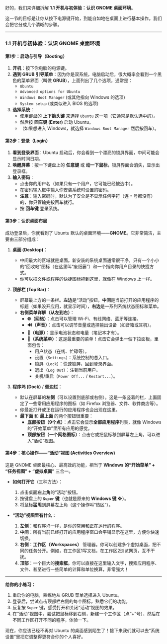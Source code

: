 好的，我们来详细拆解 **1.1 开机与初体验：认识 GNOME 桌面环境**。

这一节的目标是让你从按下电源键开始，到能自如地在桌面上进行基本操作。我们会把它分成几个清晰的步骤。

---

### **1.1 开机与初体验：认识 GNOME 桌面环境**

#### **第1步：启动与引导（Booting）**

1.  **开机**：按下你电脑的电源键。
2.  **遇到 GRUB 引导菜单**：因为你是双系统，电脑启动后，很大概率会看到一个黑色的菜单界面（叫做 **GRUB**），上面列出了几个选项，通常是：
    *   `Ubuntu`
    *   `Advanced options for Ubuntu`
    *   `Windows Boot Manager` (或其他指向 Windows 的选项)
    *   `System setup` (或类似进入 BIOS 的选项)
3.  **选择系统**：
    *   使用键盘的 **上下箭头键** 来选择 `Ubuntu` 这一项（它通常是默认选中的）。
    *   然后按 **回车键 (Enter)** 启动 Ubuntu。
    *   （如果想进入 Windows，就选择 `Windows Boot Manager` 然后按回车）。

#### **第2步：登录（Login）**

1.  **看到登录界面**：Ubuntu 启动后，你会看到一个漂亮的锁屏界面，中间可能会显示时间日期。
2.  **唤醒屏幕**：按一下键盘上的 **任意键** 或 **动一下鼠标**，锁屏界面会消失，显示出登录框。
3.  **输入密码**：
    *   点击你的用户名（如果只有一个用户，它可能已经被选中）。
    *   在密码输入框中输入你安装系统时设置的密码。
    *   **注意**：输入密码时，默认为了安全是不显示任何字符（连 `*` 号都没有）的，你只管输完按回车就行。
    *   按 **回车键** 登录系统。

#### **第3步：认识桌面布局**

成功登录后，你就看到了 Ubuntu 默认的桌面环境——**GNOME**。它非常简洁，主要由三部分组成：

1.  **桌面 (Desktop)**：
    *   中间最大的区域就是桌面。新安装的系统桌面通常很干净，只有一个小小的“回收站”图标（在这里叫“废纸篓”）和一个指向你用户目录的快捷方式。
    *   你可以把文件或程序的快捷图标拖到这里，就像在 Windows 上一样。

2.  **顶部栏 (Top Bar)**：
    *   屏幕最上方的一条栏。**左边**是“活动”按钮，**中间**是当前打开的应用程序的标题（如果没开应用，就显示时间），**右边**是一系列系统状态图标和菜单。
    *   **右侧菜单详解（从左到右）**：
        *   **🌐（网络）**：点击可以管理 Wi-Fi、有线网络、蓝牙等连接。
        *   **🔊（声音）**：点击可以调节音量或选择输出设备（如音箱或耳机）。
        *   **🔋（电源）**：显示电池状态和电量（笔记本才有）。
        *   **👤（系统菜单）**：这是最重要的菜单！点击它会弹出一個下拉面板，里面包含：
            *   用户状态（在线、忙碌等）。
            *   设置（`Settings`）：系统控制的总入口。
            *   锁屏（`Lock`）：快速锁屏，回到登录界面。
            *   退出（`Log Out`）：注销当前用户。
            *   关机/重启（`Power Off...` / `Restart...`）。

3.  **程序坞 (Dock)** / **侧边栏**：
    *   默认在屏幕的**左侧**（可以设置到底部或右侧）。这是一条竖着的栏，上面固定了一些常用应用程序的图标（如 Firefox 浏览器、文件、软件商店等）。
    *   你最近打开或正在运行的应用程序也会出现在这里。
    *   **最下面** 和 **最上面** 的两个按钮很重要：
        *   **底部按钮（9个点）**：点击它会显示**全部应用程序**列表，就像 Windows 的“开始菜单”里所有应用的感觉。
        *   **顶部按钮（一个网格图标）**：点击它或把鼠标移到屏幕左上角，可以进入“活动”视图。

#### **第4步：核心操作——“活动”视图 (Activities Overview)**

这是 GNOME 桌面最核心、最高效的功能，相当于 **Windows 的“开始菜单” + “任务视图” + “虚拟桌面”** 三合一。

*   **如何打开它**（三种方法）：
    1.  点击桌面**左上角**的“活动”按钮。
    2.  按键盘上的 **`Super` 键**（也就是原来的 **Windows 键** ❖）。
    3.  将鼠标**猛甩**到屏幕左上角（这个操作叫“热区”）。

*   **“活动”视图里有什么**：
    1.  **左侧**：和程序坞一样，是你的常用和正在运行的程序。
    2.  **中间**：所有当前已经打开的应用程序窗口会平铺显示在这里，方便你快速切换。
    3.  **右侧**：**工作区（Workspaces）** 管理器。你可以创建多个虚拟桌面，把不同的任务分开。例如，在工作区1写文档，在工作区2浏览网页，互不干扰。
    4.  **顶部**：一个巨大的**搜索框**。你可以直接在这里输入文字，搜索应用程序、文件、甚至进行一些简单的计算和单位换算，非常强大！

---

**给你的小练习：**
1.  重启你的电脑，熟练地从 GRUB 菜单选择进入 Ubuntu。
2.  登录后，尝试点击顶部栏右侧的每个图标，熟悉它们的功能。
3.  反复按 `Super` 键，感受打开和关闭“活动”视图的效果。
4.  在“活动”视图中，尝试把鼠标移到右侧，新建一个工作区（点“+”号），然后在不同工作区打开不同的程序，体验一下。

现在，你应该已经不再对 Ubuntu 的桌面感到陌生了！接下来我们就可以去“系统设置”里把它调整得更符合你的个人喜好。